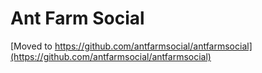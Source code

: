 # Ant Farm Social

[Moved to https://github.com/antfarmsocial/antfarmsocial](https://github.com/antfarmsocial/antfarmsocial)

